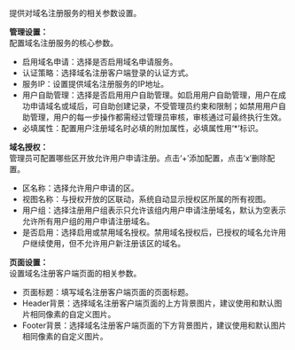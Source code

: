 提供对域名注册服务的相关参数设置。

**管理设置：**  
配置域名注册服务的核心参数。  
- 启用域名申请：选择是否启用域名申请服务。  
- 认证策略：选择域名注册客户端登录的认证方式。  
- 服务IP：设置提供域名注册服务的IP地址。  
- 用户自助管理：选择是否启用用户自助管理。如启用用户自助管理，用户在成功申请域名或域后，可自助创建记录，不受管理员约束和限制；如禁用用户自助管理，用户的每一步操作都需经过管理员审核，审核通过可最终执行生效。  
- 必填属性：配置用户注册域名时必填的附加属性，必填属性用‘*’标识。

**域名授权：**  
管理员可配置哪些区开放允许用户申请注册。点击‘+’添加配置，点击‘x’删除配置。  
- 区名称：选择允许用户申请的区。  
- 视图名称：与授权开放的区联动，系统自动显示授权区所属的所有视图。  
- 用户组：选择注册用户组表示只允许该组内用户申请注册域名，默认为空表示允许所有用户组的用户申请注册域名。  
- 是否启用：选择启用或禁用域名授权。禁用域名授权后，已授权的域名允许用户继续使用，但不允许用户新注册该区的域名。

**页面设置：**  
设置域名注册客户端页面的相关参数。  
- 页面标题：填写域名注册客户端页面的页面标题。  
- Header背景：选择域名注册客户端页面的上方背景图片，建议使用和默认图片相同像素的自定义图片。  
- Footer背景：选择域名注册客户端页面的下方背景图片，建议使用和默认图片相同像素的自定义图片。
